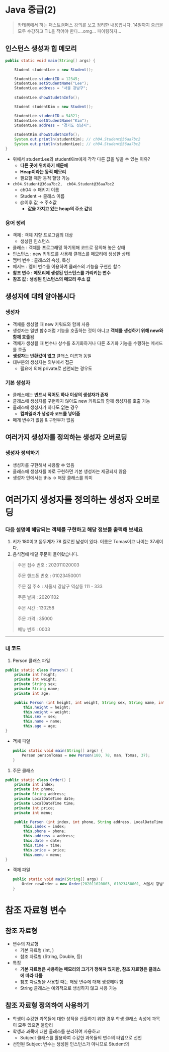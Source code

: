 # Java 중급(2)
> 카테캠에서 하는 패스트캠퍼스 강의를 보고 정리한 내용입니다. 14일까지 중급을 모두 수강하고 TIL을 적어야 한다....omg... 파이팅하자...
## 인스턴스 생성과 힙 메모리
```java
public static void main(String[] args) {

	Student studentLee = new Student();

	StudentLee.studentID = 12345;
	StudentLee.setStudentName("Lee");	
	StudentLee.address = "서울 강남구";
	
	studentLee.showStudetnInfo();

	Student studentKim = new Student();

	StudentLee.studentID = 54321;
	StudentLee.setStudentName("Kim");	
	StudentLee.address = "경기도 성남시";
	
	studentKim.showStudetnInfo();
	System.out.println(studentKim); // ch04.Student@36aa7bc2
	System.out.println(studentLee); // ch04.Student@36aa7bc2
}
```

- 위에서 studentLee와 studentKim에게 각각 다른 값을 넣을 수 있는 이유?
    - **다른 곳에 위치하기 때문에**
    - **Heap이라는 동적 메모리**
    - 필요할 때만 동적 할당 가능
- `ch04.Student@36aa7bc2,  ch04.Student@36aa7bc2`
    - ch04 → 패키지 이름
    - Student → 클래스 이름
    - @이후 값 → 주소값
        - **값을 가지고 있는 heap의 주소 값**임
            
### 용어 정리

- 객체 : 객체 지향 프로그램의 대상
    - 생성된 인스턴스
- 클래스 : 객체를 프로그래밍 하기위해 코드로 정의해 놓은 상태
- 인스턴스 : new 키워드를 사용해 클래스를 메모리에 생성한 상태
- 멤버 변수 : 클래스의 속성, 특성
- 메서드 : 멤버 변수를 이용하여 클래스의 기능을 구현한 함수
- **참조 변수 : 메모리에 생성된 인스턴스를 가리키는 변수**
- **참조 값 : 생성된 인스턴스의 메모리 주소 값**

## 생성자에 대해 알아봅시다
### 생성자

- 객체를 생성할 때 new 키워드와 함께 사용
- 생성자는 일반 함수처럼 기능을 호출하는 것이 아니고 **객체를 생성하기 위해 new와 함께 호출**됨
- 객체가 생성될 때 변수나 상수를 초기화하거나 다른 초기화 기능을 수행하는 메서드를 호출
- **생성자는 반환값이 없고** 클래스 이름과 동일
- 대부분의 생성자는 외부에서 접근
    - 필요에 의해 private로 선언되는 경우도

### 기본 생성자

- 클래스에는 **반드시 적어도 하나 이상의 생성자가 존재**
- 클래스에 생성자를 구현하지 않아도 new 키워드와 함께 생성자를 호출 가능
- 클래스에 생성자가 하나도 없는 경우
    - **컴파일러가 생성자 코드를 넣어줌**
- 매개 변수가 없음 & 구현부가 없음

## 여러가지 생성자를 정의하는 생성자 오버로딩
### 생성자 정의하기

- 생성자를 구현해서 사용할 수 있음
- 클래스에 생성자를 따로 구현하면 기본 생성자는 제공되지 않음
- 생성자 안에서는 this → 해당 클래스를 의미

# 여러가지 생성자를 정의하는 생성자 오버로딩
### 다음 설명에 해당되는 객체를 구현하고 해당 정보를 출력해 보세요

1. 키가 180이고 몸무게가 78 킬로인 남성이 있다. 이름은 Tomas이고 나이는 37세이다.
2. 음식점에 배달 주문이 들어왔습니다.

> 주문 접수 번호 : 202011020003
> 
> 
> 주문 핸드폰 번호 : 01023450001
> 
> 주문 집 주소 : 서울시 강남구 역삼동 111 - 333
> 
> 주문 날짜 : 20201102
> 
> 주문 시간 : 130258
> 
> 주문 가격 : 35000
> 
> 메뉴 번호 : 0003
> 

---

### 내 코드

1. Person 클래스 파일

```java
public static class Person() {
	private int height;
	private int weight;
	private String sex;
	private String name;
	private int age;

	public Person (int height, int weight, String sex, String name, int age) {
		this.height = height;
		this.weight = weight;
		this.sex = sex;
		this.name = name;
		this.age = age;
}
```

- 객체 파일
    
    ```java
    public static void main(String[] args) {
    	Person personTomas = new Person(180, 78, man, Tomas, 37);
    }
    ```
    
1. 주문 클래스

```java
public static class Order() {
	private int index;
	private int phone;
	private String address;
	private LocalDateTime date;
	private LocalDateTime time;
	private int price;
	private int menu;

	public Person (int index, int phone, String address, LocalDateTime date, LocalDateTime time, int price, int menu) {
		this.index = index;
		this.phone = phone;
		this.address = address;
		this.date = date;
		this.time = time;
		this.price = price;
		this.menu = menu;
}
```

- 객체 파일
    
    ```java
    public static void main(String[] args) {
    	Order newOrder = new Order(202011020003, 01023450001, 서울시 강남구 역삼동 111 - 333, 20201102, 130258, 35000, 0003);
    }
    ```
# 참조 자료형 변수
## 참조 자료형

- 변수의 자료형
    - 기본 자료형 (int, )
    - 참조 자료형 (String, Double, 등)
- 특징
    - **기본 자료형은 사용하는 메모리의 크기가 정해져 있지만, 참조 자료형은 클래스에 따라 다름**
    - 참조 자료형을 사용할 때는 해당 변수에 대해 생성해야 함
    - String 클래스는 예외적으로 생성하지 않고 사용 가능

## 참조 자료형 정의하여 사용하기

- 학생이 수강한 과목들에 대한 성적을 산출하기 위한 경우 학생 클래스 속성에 과목이 모두 있으면 불합리
- 학생과 과목에 대한 클래스를 분리하여 사용하고
    - Subject 클래스를 활용하여 수강한 과목들의 변수의 타입으로 선언
- 선언된 Subject 변수는 생성된 인스턴스가 아니므로 Student의